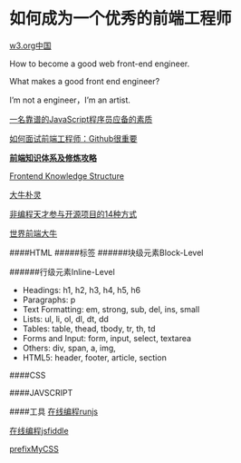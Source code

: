 如何成为一个优秀的前端工程师
===
[w3.org中国](http://www.chinaw3c.org/)

How to become a good web front-end engineer.

What makes a good front end engineer?

I’m not a engineer，I’m an artist.

[一名靠谱的JavaScript程序员应备的素质](http://ourjs.com/detail/52b0fb82d6feceaa0400000b)

[如何面试前端工程师：Github很重要](http://ourjs.com/detail/52c4145d7986593603000009)

[**前端知识体系及修炼攻略**](http://blog.csdn.net/borishuai/article/details/8676573)

[Frontend Knowledge Structure](https://github.com/JacksonTian/fks)

[大牛朴灵](http://html5ify.com/)

[非编程天才参与开源项目的14种方式](http://www.php100.com/html/itnews/it/2012/0420/10275.html)

[世界前端大牛](http://news.cnblogs.com/n/500861/)

####HTML
#####标签
######块级元素Block-Level

######行级元素Inline-Level

+ Headings: h1, h2, h3, h4, h5, h6
+ Paragraphs: p
+ Text Formatting: em, strong, sub, del, ins, small
+ Lists: ul, li, ol, dl, dt, dd
+ Tables: table, thead, tbody, tr, th, td
+ Forms and Input: form, input, select, textarea
+ Others: div, span, a, img, <!---->
+ HTML5: header, footer, article, section

####CSS




####JAVSCRIPT


####工具
[在线编程runjs](http://runjs.cn/)

[在线编程jsfiddle](http://jsfiddle.net/)

[prefixMyCSS](http://prefixmycss.com/)